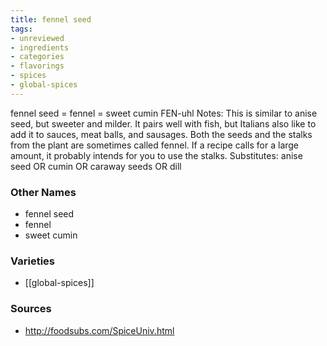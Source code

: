 ```yaml
---
title: fennel seed
tags:
- unreviewed
- ingredients
- categories
- flavorings
- spices
- global-spices
---
```

fennel seed = fennel = sweet cumin FEN-uhl Notes: This is similar to anise seed, but sweeter and milder. It pairs well with fish, but Italians also like to add it to sauces, meat balls, and sausages. Both the seeds and the stalks from the plant are sometimes called fennel. If a recipe calls for a large amount, it probably intends for you to use the stalks. Substitutes: anise seed OR cumin OR caraway seeds OR dill

### Other Names

* fennel seed
* fennel
* sweet cumin

### Varieties

* [[global-spices]]

### Sources
* http://foodsubs.com/SpiceUniv.html
